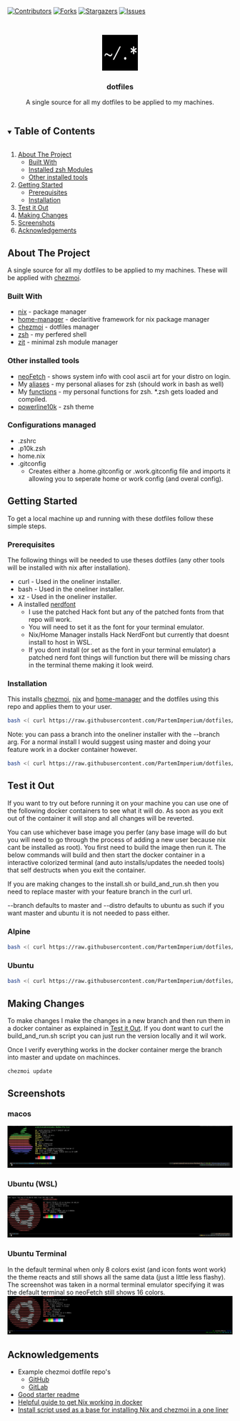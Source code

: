 <!-- PROJECT SHIELDS -->
[![Contributors][contributors-shield]][contributors-url]
[![Forks][forks-shield]][forks-url]
[![Stargazers][stars-shield]][stars-url]
[![Issues][issues-shield]][issues-url]

<!-- PROJECT LOGO -->
<br />
<p align="center">
  <a href="https://github.com/PartemImperium/dotfiles">
    <img src="images/logo.png" alt="Logo" width="80" height="80">
  </a>

  <h3 align="center">dotfiles</h3>

  <p align="center">A single source for all my dotfiles to be applied to my machines.<br /></p>
</p>

<!-- TABLE OF CONTENTS -->
<details open="open">
  <summary><h2 style="display: inline-block">Table of Contents</h2></summary>
  <ol>
    <li>
      <a href="#about-the-project">About The Project</a>
      <ul>
        <li><a href="#built-with">Built With</a></li>
        <li><a href="#installed-zsh-modules">Installed zsh Modules</a></li>
        <li><a href="#other-installed-tools">Other installed tools</a></li>
      </ul>
    </li>
    <li>
      <a href="#getting-started">Getting Started</a>
      <ul>
        <li><a href="#prerequisites">Prerequisites</a></li>
        <li><a href="#installation">Installation</a></li>
      </ul>
    </li>
    <li><a href="#test-it-out">Test it Out</a></li>
    <li><a href="#making-changes">Making Changes</a></li>
    <li><a href="#screenshots">Screenshots</a></li>
    <li><a href="#acknowledgements">Acknowledgements</a></li>
  </ol>
</details>

<!-- ABOUT THE PROJECT -->
## About The Project
A single source for all my dotfiles to be applied to my machines. These will be applied with [chezmoi](https://github.com/twpayne/chezmoi).


### Built With
* [nix](https://github.com/NixOS/nixpkgs) - package manager
* [home-manager](https://github.com/nix-community/home-manager) - declaritive framework for nix package manager
* [chezmoi](https://github.com/twpayne/chezmoi) - dotfiles manager
* [zsh](https://www.zsh.org/) - my perfered shell
* [zit](https://github.com/thiagokokada/zit) - minimal zsh module manager


### Other installed tools
* [neoFetch](https://github.com/dylanaraps/neofetch) - shows system info with cool ascii art for your distro on login.
* My [aliases](dot_aliases) - my personal aliases for zsh (should work in bash as well)
* My [functions](dot_functions) - my personal functions for zsh. *.zsh gets loaded and compiled.
* [powerline10k](https://github.com/romkatv/powerlevel10k) - zsh theme


### Configurations managed
* .zshrc
* .p10k.zsh
* home.nix
* .gitconfig
  * Creates either a .home.gitconfig or .work.gitconfig file and imports it allowing you to seperate home or work config (and overal config).

## Getting Started

To get a local machine up and running with these dotfiles follow these simple steps.

### Prerequisites

The following things will be needed to use theses dotfiles (any other tools will be installed with nix after installation).
* curl - Used in the oneliner installer.
* bash - Used in the oneliner installer.
* xz - Used in the oneliner installer.
* A installed [nerdfont](https://github.com/ryanoasis/nerd-fonts)
  * I use the patched Hack font but any of the patched fonts from that repo will work.
  * You will need to set it as the font for your terminal emulator.
  * Nix/Home Manager installs Hack NerdFont but currently that doesnt install to host in WSL.
  * If you dont install (or set as the font in your terminal emulator) a patched nerd font things will function but there will be missing chars in the terminal theme making it look weird.

### Installation

This installs [chezmoi](https://github.com/twpayne/chezmoi), [nix](https://github.com/NixOS/nixpkgs) and [home-manager](https://github.com/nix-community/home-manager) and the dotfiles using this repo and applies them to your user.
```zsh
bash <( curl https://raw.githubusercontent.com/PartemImperium/dotfiles/master/install.sh)
```
Note: you can pass a branch into the oneliner installer with the --branch arg. For a normal install I would suggest using master and doing your feature work in a docker container however.
```zsh
bash <( curl https://raw.githubusercontent.com/PartemImperium/dotfiles/master/install.sh) --branch feature/my-super-awesome-feature
```
## Test it Out
If you want to try out before running it on your machine you can use one of the following docker containers to see what it will do. As soon as you exit out of the container it will stop and all changes will be reverted.

You can use whichever base image you perfer (any base image will do but you will need to go through the process of adding a new user because nix cant be installed as root). You first need to build the image then run it. The below commands will build and then start the docker container in a interactive colorized terminal (and auto installs/updates the needed tools) that self destructs when you exit the container.

If you are making changes to the install.sh or build_and_run.sh then you need to replace master with your feature branch in the curl url.

--branch defaults to master and --distro defaults to ubuntu as such if you want master and ubuntu it is not needed to pass either.
### Alpine
```zsh
bash <( curl https://raw.githubusercontent.com/PartemImperium/dotfiles/master/dockerfiles/build_and_run.sh) --branch feature/my-super-cool-feature --distro alpine
```

### Ubuntu
```zsh
bash <( curl https://raw.githubusercontent.com/PartemImperium/dotfiles/master/dockerfiles/build_and_run.sh) --branch feature/my-super-cool-feature --distro ubuntu
```

## Making Changes
To make changes I make the changes in a new branch and then run them in a docker container as explained in [Test it Out](#test-it-out). If you dont want to curl the build_and_run.sh script you can just run the version locally and it wil work.

Once I verify everything works in the docker container merge the branch into master and update on machinces.
```zsh
chezmoi update
```

## Screenshots

### macos
![](images/mac-screenshot.png)

### Ubuntu (WSL)
![](images/ubuntu-wsl-screenshot.png)

### Ubuntu Terminal
In the default terminal when only 8 colors exist (and icon fonts wont work) the theme reacts and still shows all the same data (just a little less flashy). The screenshot was taken in a normal terminal emulator specifying it was the default terminal so neoFetch still shows 16 colors.
![](images/ubuntu-terminal-screenshot.png)

<!-- ACKNOWLEDGEMENTS -->
## Acknowledgements

* Example chezmoi dotfile repo's
    * [GitHub](https://github.com/topics/chezmoi?o=desc&s=updated)
    * [GitLab](https://gitlab.com/search?search=chezmoi)
* [Good starter readme](https://github.com/othneildrew/Best-README-Template)
* [Helpful guide to get Nix working in docker](https://aaronlevin.ca/post/100703631408/installing-nix-within-a-docker-container)
* [Install script used as a base for installing Nix and chezmoi in a one liner](https://github.com/tapayne88/dotfiles/blob/master/public/install.sh)


<!-- MARKDOWN LINKS & IMAGES -->
<!-- https://www.markdownguide.org/basic-syntax/#reference-style-links -->
[contributors-shield]: https://img.shields.io/github/contributors/PartemImperium/dotfiles.svg?style=for-the-badge
[contributors-url]: https://github.com/PartemImperium/dotfiles/graphs/contributors
[forks-shield]: https://img.shields.io/github/forks/PartemImperium/dotfiles.svg?style=for-the-badge
[forks-url]: https://github.com/PartemImperium/dotfiles/network/members
[stars-shield]: https://img.shields.io/github/stars/PartemImperium/dotfiles.svg?style=for-the-badge
[stars-url]: https://github.com/PartemImperium/dotfiles/stargazers
[issues-shield]: https://img.shields.io/github/issues/PartemImperium/dotfiles.svg?style=for-the-badge
[issues-url]: https://github.com/PartemImperium/dotfiles/issues
